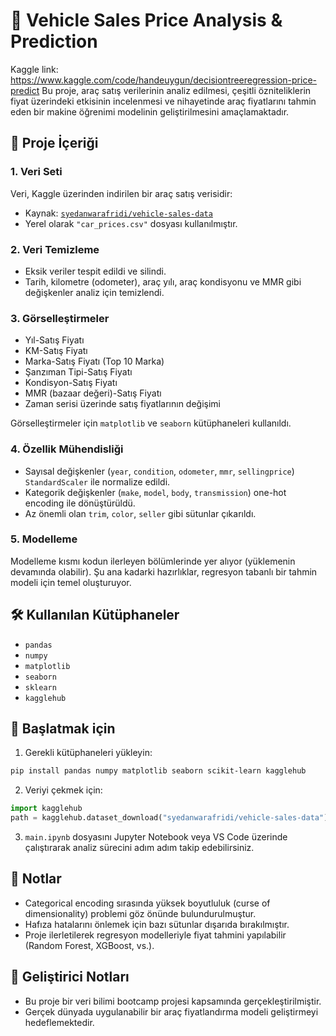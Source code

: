 
# 🚗 Vehicle Sales Price Analysis & Prediction
Kaggle link: https://www.kaggle.com/code/handeuygun/decisiontreeregression-price-predict
Bu proje, araç satış verilerinin analiz edilmesi, çeşitli özniteliklerin fiyat üzerindeki etkisinin incelenmesi ve nihayetinde araç fiyatlarını tahmin eden bir makine öğrenimi modelinin geliştirilmesini amaçlamaktadır.

## 📁 Proje İçeriği

### 1. Veri Seti
Veri, Kaggle üzerinden indirilen bir araç satış verisidir:

- Kaynak: [`syedanwarafridi/vehicle-sales-data`](https://www.kaggle.com/datasets/syedanwarafridi/vehicle-sales-data)
- Yerel olarak `"car_prices.csv"` dosyası kullanılmıştır.

### 2. Veri Temizleme

- Eksik veriler tespit edildi ve silindi.
- Tarih, kilometre (odometer), araç yılı, araç kondisyonu ve MMR gibi değişkenler analiz için temizlendi.

### 3. Görselleştirmeler

- Yıl-Satış Fiyatı
- KM-Satış Fiyatı
- Marka-Satış Fiyatı (Top 10 Marka)
- Şanzıman Tipi-Satış Fiyatı
- Kondisyon-Satış Fiyatı
- MMR (bazaar değeri)-Satış Fiyatı
- Zaman serisi üzerinde satış fiyatlarının değişimi

Görselleştirmeler için `matplotlib` ve `seaborn` kütüphaneleri kullanıldı.

### 4. Özellik Mühendisliği

- Sayısal değişkenler (`year`, `condition`, `odometer`, `mmr`, `sellingprice`) `StandardScaler` ile normalize edildi.
- Kategorik değişkenler (`make`, `model`, `body`, `transmission`) one-hot encoding ile dönüştürüldü.
- Az önemli olan `trim`, `color`, `seller` gibi sütunlar çıkarıldı.

### 5. Modelleme

Modelleme kısmı kodun ilerleyen bölümlerinde yer alıyor (yüklemenin devamında olabilir). Şu ana kadarki hazırlıklar, regresyon tabanlı bir tahmin modeli için temel oluşturuyor.

## 🛠 Kullanılan Kütüphaneler

- `pandas`
- `numpy`
- `matplotlib`
- `seaborn`
- `sklearn`
- `kagglehub`

## 🚀 Başlatmak için

1. Gerekli kütüphaneleri yükleyin:

```bash
pip install pandas numpy matplotlib seaborn scikit-learn kagglehub
```

2. Veriyi çekmek için:

```python
import kagglehub
path = kagglehub.dataset_download("syedanwarafridi/vehicle-sales-data")
```

3. `main.ipynb` dosyasını Jupyter Notebook veya VS Code üzerinde çalıştırarak analiz sürecini adım adım takip edebilirsiniz.

## 📌 Notlar

- Categorical encoding sırasında yüksek boyutluluk (curse of dimensionality) problemi göz önünde bulundurulmuştur.
- Hafıza hatalarını önlemek için bazı sütunlar dışarıda bırakılmıştır.
- Proje ilerletilerek regresyon modelleriyle fiyat tahmini yapılabilir (Random Forest, XGBoost, vs.).

## 🧠 Geliştirici Notları

- Bu proje bir veri bilimi bootcamp projesi kapsamında gerçekleştirilmiştir.
- Gerçek dünyada uygulanabilir bir araç fiyatlandırma modeli geliştirmeyi hedeflemektedir.
